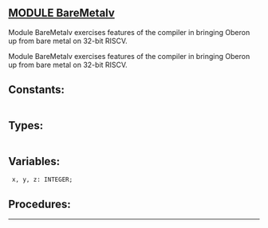 
## [MODULE BareMetalv](https://github.com/io-core/Build/blob/main/BareMetalv.Mod)
Module BareMetalv exercises features of the compiler in bringing Oberon up from bare metal on 32-bit RISCV.

Module BareMetalv exercises features of the compiler in bringing Oberon up from bare metal on 32-bit RISCV.


## Constants:
```

```
## Types:
```

```
## Variables:
```
 x, y, z: INTEGER;

```
## Procedures:
---
